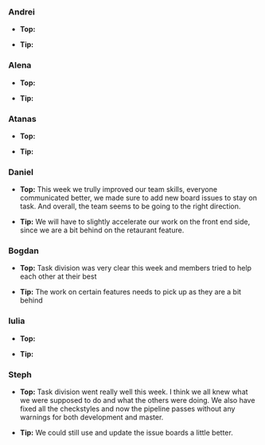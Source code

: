 ### Andrei
- **Top:** 

- **Tip:** 

### Alena
- **Top:** 

- **Tip:** 

### Atanas
- **Top:** 

- **Tip:** 

### Daniel 
- **Top:** This week we trully improved our team skills, everyone communicated better, we made sure to add new board issues to stay on task. And overall, the team seems to be going to the right direction.

- **Tip:** We will have to slightly accelerate our work on the front end side, since we are a bit behind on the retaurant feature.

### Bogdan
- **Top:** Task division was very clear this week and members tried to help each other at their best

- **Tip:** The work on certain features needs to pick up as they are a bit behind

### Iulia
- **Top:** 

- **Tip:** 

### Steph
- **Top:** Task division went really well this week. I think we all knew what we were supposed to do and what the others were doing. We also have fixed all the checkstyles and now the pipeline passes without any warnings for both development and master.

- **Tip:** We could still use and update the issue boards a little better.